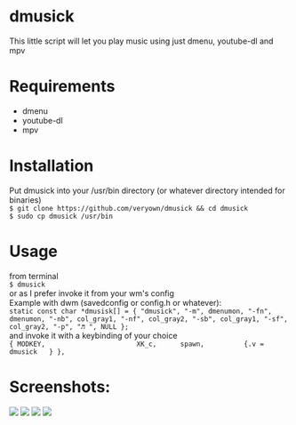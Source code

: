 # dmusick
This little script will let you play music using just dmenu, youtube-dl and mpv


# Requirements 
  - dmenu
  - youtube-dl 
  - mpv 
  
 # Installation 
 
  Put dmusick into your /usr/bin directory (or whatever directory intended for binaries) <br />
    ```$ git clone https://github.com/veryown/dmusick && cd dmusick``` <br />
    ```$ sudo cp dmusick /usr/bin```
  
  # Usage 
   from terminal<br />
      ```$ dmusick```<br />
   or as I prefer invoke it from your wm's config <br />
      Example with dwm (savedconfig or config.h or whatever): <br />
     ```static const char *dmusisk[] = { "dmusick", "-m", dmenumon, "-fn", dmenumon, "-nb", col_gray1, "-nf", col_gray2, "-sb", col_gray1, "-sf", col_gray2, "-p", "♬ ", NULL };```<br />
      and invoke it with a keybinding of your choice <br />
      ```{ MODKEY,                       XK_c,      spawn,          {.v = dmusick   } },```<br />
  
  
  # Screenshots: 
  
 ![](https://github.com/veryown/dmusick/blob/master/27May_12-07-05.png)
 ![](https://github.com/veryown/dmusick/blob/master/27May_12-07-23.png)
 ![](https://github.com/veryown/dmusick/blob/master/27May_12-07-37.png)
 ![](https://github.com/veryown/dmusick/blob/master/27May_12-07-54.png)

